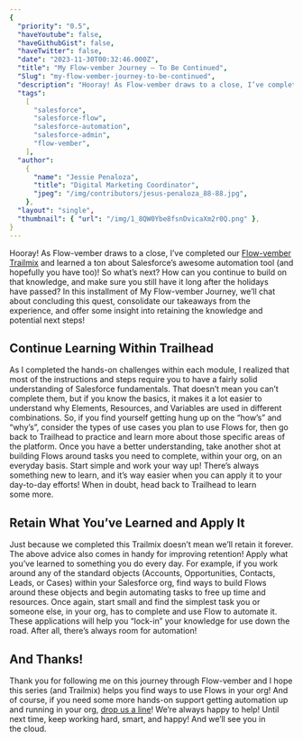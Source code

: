 ```yaml
---
{
  "priority": "0.5",
  "haveYoutube": false,
  "haveGithubGist": false,
  "haveTwitter": false,
  "date": "2023-11-30T00:32:46.000Z",
  "title": "My Flow-vember Journey — To Be Continued",
  "Slug": "my-flow-vember-journey-to-be-continued",
  "description": "Hooray! As Flow-vember draws to a close, I’ve completed our Flow-vember Trailmix and learned a ton about Salesforce’s awesome automation tool (and hopefully you have too)! So what’s next? How can you continue to build on that knowledge, and make sure you still have it long after the holidays have passed?.",
  "tags":
    [
      "salesforce",
      "salesforce-flow",
      "salesforce-automation",
      "salesforce-admin",
      "flow-vember",
    ],
  "author":
    {
      "name": "Jessie Penaloza",
      "title": "Digital Marketing Coordinator",
      "jpeg": "/img/contributors/jesus-penaloza_88-88.jpg",
    },
  "layout": "single",
  "thumbnail": { "url": "/img/1_8QW0Ybe8fsnDvicaXm2r0Q.png" },
}
---
```


Hooray! As Flow-vember draws to a close, I’ve completed our [Flow-vember Trailmix](https://trailhead.salesforce.com/users/cstegall/trailmixes/flow-vember) and learned a ton about Salesforce’s awesome automation tool (and hopefully you have too)! So what’s next? How can you continue to build on that knowledge, and make sure you still have it long after the holidays have passed?
In this installment of My Flow-vember Journey, we’ll chat about concluding this quest, consolidate our takeaways from the experience, and offer some insight into retaining the knowledge and potential next steps!

## Continue Learning Within Trailhead

As I completed the hands-on challenges within each module, I realized that most of the instructions and steps require you to have a fairly solid understanding of Salesforce fundamentals. That doesn’t mean you can’t complete them, but if you know the basics, it makes it a lot easier to understand why Elements, Resources, and Variables are used in different combinations. So, if you find yourself getting hung up on the “how’s” and “why’s”, consider the types of use cases you plan to use Flows for, then go back to Trailhead to practice and learn more about those specific areas of the platform.
Once you have a better understanding, take another shot at building Flows around tasks you need to complete, within your org, on an everyday basis. Start simple and work your way up! There’s always something new to learn, and it’s way easier when you can apply it to your day-to-day efforts!
When in doubt, head back to Trailhead to learn some more.

## Retain What You’ve Learned and Apply It

Just because we completed this Trailmix doesn’t mean we’ll retain it forever. The above advice also comes in handy for improving retention! Apply what you’ve learned to something you do every day. For example, if you work around any of the standard objects (Accounts, Opportunities, Contacts, Leads, or Cases) within your Salesforce org, find ways to build Flows around these objects and begin automating tasks to free up time and resources. Once again, start small and find the simplest task you or someone else, in your org, has to complete and use Flow to automate it.
These applications will help you “lock-in” your knowledge for use down the road. After all, there’s always room for automation!

## And Thanks!

Thank you for following me on this journey through Flow-vember and I hope this series (and Trailmix) helps you find ways to use Flows in your org!
And of course, if you need some more hands-on support getting automation up and running in your org, [drop us a line](https://appexchange.salesforce.com/appxConsultingListingDetail?listingId=a0N30000001gF9jEAE)! We’re always happy to help!
Until next time, keep working hard, smart, and happy! And we’ll see you in the cloud.
